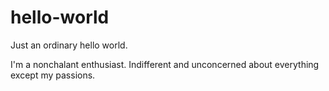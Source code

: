 # hello-world
Just an ordinary hello world.

I'm a nonchalant enthusiast. Indifferent and unconcerned about everything except my passions.
